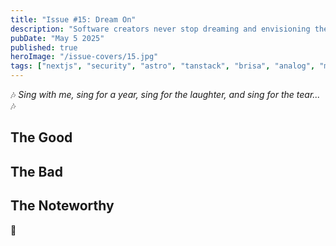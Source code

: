 ```yaml
---
title: "Issue #15: Dream On"
description: "Software creators never stop dreaming and envisioning the shiny future, even when the goal seems to be too far."
pubDate: "May 5 2025"
published: true
heroImage: "/issue-covers/15.jpg"
tags: ["nextjs", "security", "astro", "tanstack", "brisa", "analog", "meta"]
---
```


🎶 _Sing with me, sing for a year, sing for the laughter, and sing for the tear..._ 🎶



## The Good



## The Bad



## The Noteworthy



👋
